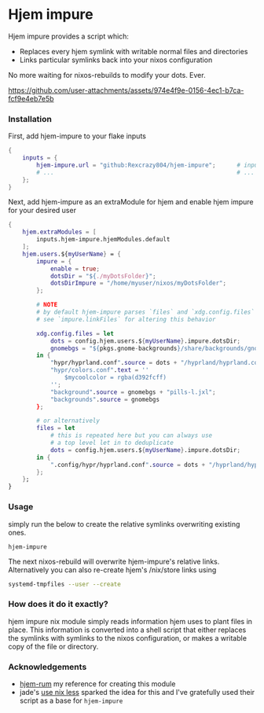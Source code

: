 # Hjem impure
Hjem impure provides a script which:
- Replaces every hjem symlink with writable normal files and directories
- Links particular symlinks back into your nixos configuration

No more waiting for nixos-rebuilds to modify your dots. Ever.

https://github.com/user-attachments/assets/974e4f9e-0156-4ec1-b7ca-fcf9e4eb7e5b

### Installation
First, add hjem-impure to your flake inputs
```nix
{
    inputs = {
        hjem-impure.url = "github:Rexcrazy804/hjem-impure";      # inputs.nixpkgs.follows is NOT required
        # ...                                                    # ... other inputs
    };
}
```

Next, add hjem-impure as an extraModule for hjem
and enable hjem impure for your desired user
```nix
{
    hjem.extraModules = [
        inputs.hjem-impure.hjemModules.default                                  # imports the hjemModule
    ];
    hjem.users.${myUserName} = {
        impure = {
            enable = true;                                                      # enable hjem-impure
            dotsDir = "${./myDotsFolder}";                                      # pure path to dotsFolder AS STRING
            dotsDirImpure = "/home/myuser/nixos/myDotsFolder";                  # impure absolute path to dots folder
        };

        # NOTE
        # by default hjem-impure parses `files` and `xdg.config.files`
        # see `impure.linkFiles` for altering this behavior

        xdg.config.files = let
            dots = config.hjem.users.${myUserName}.impure.dotsDir;
            gnomebgs = "${pkgs.gnome-backgrounds}/share/backgrounds/gnome/";
        in {
            "hypr/hyprland.conf".source = dots + "/hyprland/hyprland.conf";     # all links that you'd like to link with hjem-impure must use `dots`
            "hypr/colors.conf".text = ''                                        # files that do not use the `dots`, will be replaced with a mutable copy
                $mycoolcolor = rgba(d392fcff)
            '';
            "background".source = gnomebgs + "pills-l.jxl";                     # this applies to .source'd files as well
            "backgrounds".source = gnomebgs                                     # AND DIRECTORIES!!!
        };

        # or alternatively
        files = let
            # this is repeated here but you can always use
            # a top level let in to deduplicate
            dots = config.hjem.users.${myUserName}.impure.dotsDir;
        in {
            ".config/hypr/hyprland.conf".source = dots + "/hyprland/hyprland.conf";
        };
    };
}
```

### Usage
simply run the below to create the relative symlinks overwriting existing ones.
```
hjem-impure
```

The next nixos-rebuild will overwrite hjem-impure's relative links.
Alternatively you can also re-create hjem's /nix/store links using
```bash
systemd-tmpfiles --user --create
```

### How does it do it exactly?
hjem impure nix module simply reads information hjem uses to plant files in place. 
This information is converted into a shell script
that either replaces the symlinks with symlinks to the nixos configuration,
or makes a writable copy of the file or directory.

### Acknowledgements
- [hjem-rum](https://github.com/snugnug/hjem-rum) my reference for creating this module
- jade's [use nix less](https://jade.fyi/blog/use-nix-less/) sparked the idea for this and I've gratefully used their script as a base for `hjem-impure`
